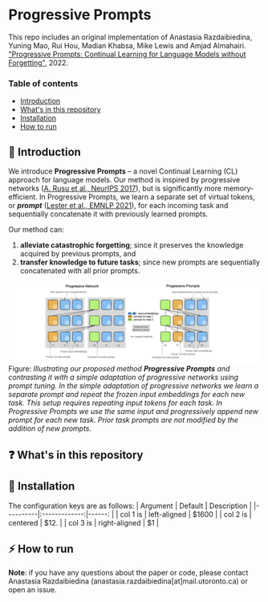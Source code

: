# Progressive Prompts

This repo includes an original implementation of Anastasia Razdaibiedina, Yuning Mao, Rui Hou, Madian Khabsa, Mike Lewis and Amjad Almahairi. ["Progressive Prompts: Continual Learning for Language Models without Forgetting"](https://openreview.net/pdf?id=UJTgQBc91_), 2022.

### Table of contents
* [Introduction](#star2-introduction)
* [What's in this repository](#question-whats-in-this-repository)
* [Installation](#wrench-installation)
* [How to run](#zap-how-to-run) 


## :star2: Introduction
We introduce **Progressive Prompts** – a novel Continual Learning (CL) approach for language models. Our
method is inspired by progressive networks ([A. Rusu et al., NeurIPS 2017](https://arxiv.org/pdf/1606.04671.pdf)), but is significantly more memory-efficient. In Progressive Prompts, we learn a separate set of virtual tokens, or ***prompt*** ([Lester et al., EMNLP 2021](https://arxiv.org/pdf/2104.08691.pdf)), for each incoming task and sequentially concatenate it with previously learned prompts. 

Our method can: 

1) **alleviate catastrophic forgetting**; since it preserves the knowledge acquired by previous prompts, and 
2) **transfer knowledge to future tasks**; since new prompts are sequentially concatenated with all prior prompts.

![Progressive Prompts schematics](/images/illustration.png)
Figure: *Illustrating our proposed method **Progressive Prompts** and contrasting it with a simple
adaptation of progressive networks using prompt tuning. In the simple adaptation of progressive
networks we learn a separate prompt and repeat the frozen input embeddings for each new task.
This setup requires repeating input tokens for each task. In Progressive Prompts we use the same
input and progressively append new prompt for each new task. Prior task prompts are not modified
by the addition of new prompts.*

## :question: What's in this repository

## :wrench: Installation

The configuration keys are as follows:
| Argument |   Default     |  Description |
|----------|:-------------:|------:   |
| col 1 is |  left-aligned | $1600    |
| col 2 is |    centered   |   $12.   |
| col 3 is | right-aligned |    $1    |
## :zap: How to run 


**Note**: if you have any questions about the paper or code, please contact Anastasia Razdaibiedina (anastasia.razdaibiedina[at]mail.utoronto.ca) or open an issue.
